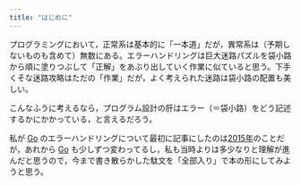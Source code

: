 ```yaml
---
title: "はじめに"
---
```


プログラミングにおいて，正常系は基本的に「一本道」だが，異常系は（予期しないものも含めて）無数にある。エラーハンドリングは巨大迷路パズルを袋小路から順に塗りつぶして「正解」をあぶり出していく作業に似ていると思う。下手くそな迷路攻略はただの「作業」だが，よく考えられた迷路は袋小路の配置も美しい。

こんなふうに考えるなら，プログラム設計の肝はエラー（＝袋小路）をどう記述するかにかかっている，と言えるだろう。

私が [Go] のエラーハンドリングについて最初に記事にしたのは[2015年](https://text.baldanders.info/golang/error-handling/ "エラー・ハンドリングについて（追記あり）")のことだが，あれから [Go] も少しずつ変わってるし，私も当時よりは多少なりと理解が進んだと思うので，今まで書き散らかした駄文を「全部入り」で本の形にしてみようと思う。

[Go]: https://go.dev/ "The Go Programming Language"
<!-- eof -->
